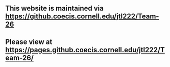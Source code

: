 ## This website is maintained via https://github.coecis.cornell.edu/jtl222/Team-26

## Please view at https://pages.github.coecis.cornell.edu/jtl222/Team-26/
